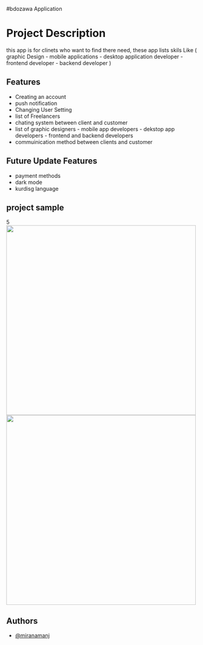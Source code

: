 #bdozawa Application

# Project Description
this app is for clinets who want to find there need,
these app lists skils Like ( graphic Design  - mobile applications - desktop application developer - frontend developer - backend developer )


## Features
- Creating an account 
- push notification
- Changing User Setting
- list of Freelancers
- chating system between client and customer
- list of graphic designers - mobile app developers - dekstop app developers - frontend and backend developers
- commuinication method between clients and customer

## Future Update Features

- payment methods
- dark mode
- kurdisg language

## project sample
5
<img src="https://user-images.githubusercontent.com/71978789/179647315-42322b9f-9a33-48b2-8504-f9865e793941.jpg" width="500" height="500" />
<img src="https://user-images.githubusercontent.com/71978789/179647318-ec0916b6-7bb6-4f48-9ca4-fd8861397fb0.jpg" width="500" height="500" />


## Authors

- [@miranamanj](https://github.com/miran18-prog)


